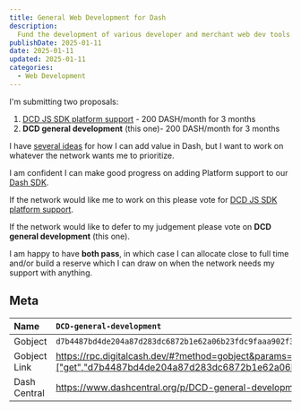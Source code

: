 ```yaml
---
title: General Web Development for Dash
description:
  Fund the development of various developer and merchant web dev tools.
publishDate: 2025-01-11
date: 2025-01-11
updated: 2025-01-11
categories:
  - Web Development
---
```


I'm submitting two proposals:

1. [DCD JS SDK platform support](https://digitalcash.dev/proposals/dcd-general-development/) -
   200 DASH/month for 3 months
2. **DCD general development** (this one)- 200 DASH/month for 3 months

I have [several ideas](https://digitalcash.dev/proposals/) for how I can
add value in Dash, but I want to work on whatever the network wants me to
prioritize.

I am confident I can make good progress on adding Platform support to our
[Dash SDK](https://github.com/dashhive/).

If the network would like me to work on this please vote for
[DCD JS SDK platform support](https://digitalcash.dev/proposals/dcd-platform-js-sdk/).

If the network would like to defer to my judgement please vote on **DCD general
development** (this one).

I am happy to have **both pass**, in which case I can allocate close to full
time and/or build a reserve which I can draw on when the network needs my
support with anything.

## Meta

| Name         | `DCD-general-development`                                                                                                               |
| :----------- | :-------------------------------------------------------------------------------------------------------------------------------------- |
| Gobject      | `d7b4487bd4de204a87d283dc6872b1e62a06b23fdc9faaa902f3d7eed9d2ae7c`                                                                      |
| Gobject Link | <https://rpc.digitalcash.dev/#?method=gobject&params=["get","d7b4487bd4de204a87d283dc6872b1e62a06b23fdc9faaa902f3d7eed9d2ae7c"]&submit> |
| Dash Central | <https://www.dashcentral.org/p/DCD-general-development>                                                                                 |
